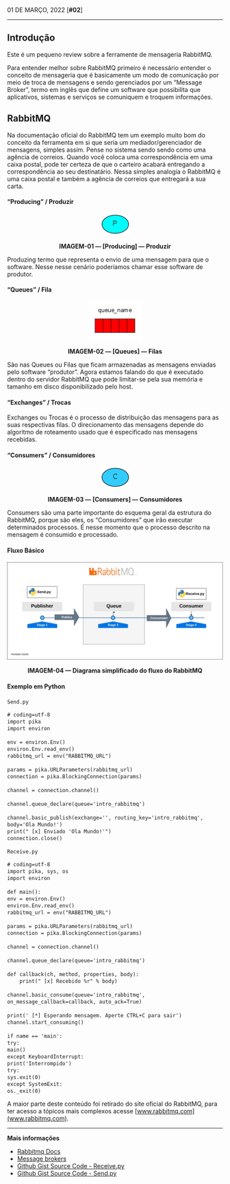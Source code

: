 01 DE MARÇO, 2022 [**#02**]

---

## Introdução

Este é um pequeno review sobre a ferramente de mensageria RabbitMQ.

Para entender melhor sobre RabbitMQ primeiro é necessário entender o conceito de mensageria que é basicamente um modo de comunicação por meio de troca de mensagens e sendo gerenciados por um “Message Broker”, termo em inglês que define um software que possibilita que aplicativos, sistemas e serviços se comuniquem e troquem informações.

## RabbitMQ

Na documentação oficial do RabbitMQ tem um exemplo muito bom do conceito da ferramenta em si que seria um mediador/gerenciador de mensagens, simples assim. Pense no sistema sendo sendo como uma agência de correios. Quando você coloca uma correspondência em uma caixa postal, pode ter certeza de que o carteiro acabará entregando a correspondência ao seu destinatário. Nessa simples analogia o RabbitMQ é uma caixa postal e também a agência de correios que entregará a sua carta.

#### “Producing” / Produzir

<center>

![IMAGEM-01 — [Producing] — Produzir](x_img_02_01.png)

**IMAGEM-01 — [Producing] — Produzir**

</center>


Produzing termo que representa o envio de uma mensagem para que o software. Nesse nesse cenário poderíamos chamar esse software de produtor.

#### “Queues” / Fila

<center>

![IMAGEM-02 — [Queues] — Filas](x_img_02_02.png)

**IMAGEM-02 — [Queues] — Filas**

</center>

São nas Queues ou Filas que ficam armazenadas as mensagens enviadas pelo software “produtor”. Agora estamos falando do que é executado dentro do servidor RabbitMQ que pode limitar-se pela sua memória e tamanho em disco disponibilizado pelo host.

#### “Exchanges” / Trocas

Exchanges ou Trocas é o processo de distribuição das mensagens para as suas respectivas filas. O direcionamento das mensagens depende do algoritmo de roteamento usado que é especificado nas mensagens recebidas.

#### “Consumers” / Consumidores

<center>

![IMAGEM-03 — [Consumers] — Consumidores](x_img_02_03.png)

**IMAGEM-03 — [Consumers] — Consumidores**

</center>

Consumers são uma parte importante do esquema geral da estrutura do RabbitMQ, porque são eles, os “Consumidores” que irão executar determinados processos. É nesse momento que o processo descrito na mensagem é consumido e processado.


#### Fluxo Básico

<center>

![IMAGEM-04 — Diagrama simplificado do fluxo do RabbitMQ](x_img_02_04.jpeg)

**IMAGEM-04 — Diagrama simplificado do fluxo do RabbitMQ**

</center>

#### Exemplo em Python

`Send.py`

```
# coding=utf-8
import pika
import environ

env = environ.Env()
environ.Env.read_env()
rabbitmq_url = env("RABBITMQ_URL")

params = pika.URLParameters(rabbitmq_url)
connection = pika.BlockingConnection(params)

channel = connection.channel()

channel.queue_declare(queue='intro_rabbitmq')

channel.basic_publish(exchange='', routing_key='intro_rabbitmq', body='Ola Mundo!')
print(" [x] Enviado 'Ola Mundo!'")
connection.close()
```

`Receive.py`

```
# coding=utf-8
import pika, sys, os
import environ

def main():
env = environ.Env()
environ.Env.read_env()
rabbitmq_url = env("RABBITMQ_URL")

params = pika.URLParameters(rabbitmq_url)
connection = pika.BlockingConnection(params)

channel = connection.channel()

channel.queue_declare(queue='intro_rabbitmq')

def callback(ch, method, properties, body):
    print(" [x] Recebido %r" % body)

channel.basic_consume(queue='intro_rabbitmq', on_message_callback=callback, auto_ack=True)

print(' [*] Esperando mensagem. Aperte CTRL+C para sair')
channel.start_consuming()

if name == 'main':
try:
main()
except KeyboardInterrupt:
print('Interrompido')
try:
sys.exit(0)
except SystemExit:
os._exit(0)
```

A maior parte deste conteúdo foi retirado do site oficial do RabbitMQ, para ter acesso a tópicos mais complexos acesse [www.rabbitmq.com](www.rabbitmq.com).

---

**Mais informações**

- [Rabbitmq Docs](https://www.rabbitmq.com/documentation.html)
- [Message brokers](https://www.ibm.com/br-pt/cloud/learn/message-brokers)
- [Github Gist Source Code - Receive.py](https://gist.github.com/FernandoCelmer/9d7ca86b55344725beab9d6e17b60c98)
- [Github Gist Source Code - Send.py](https://gist.github.com/FernandoCelmer/b004afed646a0042719fd487aae27a2c)